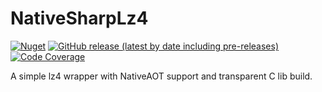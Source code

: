 # NativeSharpLz4

[![Nuget](https://img.shields.io/nuget/v/NativeSharpLz4?style=for-the-badge&logo=nuget)](https://www.nuget.org/packages/NativeSharpLz4/)
[![GitHub release (latest by date including pre-releases)](https://img.shields.io/github/v/release/BigBang1112/NativeSharpLz4?include_prereleases&style=for-the-badge&logo=github)](https://github.com/BigBang1112/NativeSharpLz4/releases)
[![Code Coverage](https://img.shields.io/badge/Code%20Coverage-91%25-success?style=for-the-badge)](https://github.com/BigBang1112/NativeSharpLz4)

A simple lz4 wrapper with NativeAOT support and transparent C lib build.